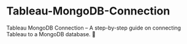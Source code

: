 # Tableau-MongoDB-Connection
Tableau MongoDB Connection – A step-by-step guide on connecting Tableau to a MongoDB database. 🚀 
